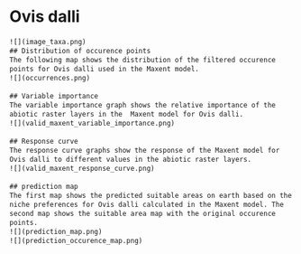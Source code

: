 # Ovis dalli 
    ![](image_taxa.png) 
    ## Distribution of occurence points 
    The following map shows the distribution of the filtered occurence points for Ovis dalli used in the Maxent model. 
    ![](occurrences.png)
    
    ## Variable importance 
    The variable importance graph shows the relative importance of the abiotic raster layers in the  Maxent model for Ovis dalli. 
    ![](valid_maxent_variable_importance.png)
    
    ## Response curve 
    The response curve graphs show the response of the Maxent model for Ovis dalli to different values in the abiotic raster layers. 
    ![](valid_maxent_response_curve.png)
    
    ## prediction map 
    The first map shows the predicted suitable areas on earth based on the niche preferences for Ovis dalli calculated in the Maxent model. The second map shows the suitable area map with the original occurence points. 
    ![](prediction_map.png)
    ![](prediction_occurence_map.png)
    
